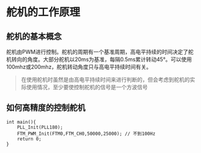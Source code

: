 # 舵机的工作原理

## 舵机的基本概念

舵机由PWM进行控制。舵机的周期有一个基准周期，高电平持续的时间决定了舵机转向的角度。大部分舵机以20ms为基准，每隔0.5ms累计转动45°。可以使用100mhz或200mhz，舵机转动角度只与高电平持续时间有关。

> 在使用舵机时虽然是由高电平持续时间来进行判断的，但会考虑到舵机的实际使用情况，至少要使控制舵机的信号是一个方波信号

## 如何高精度的控制舵机

```
int main(){
    PLL_Init(PLL180);
    FTM_PWM_Init(FTM0,FTM_CH0,50000,25000); // 不到100Hz
    return 0;
}
```
